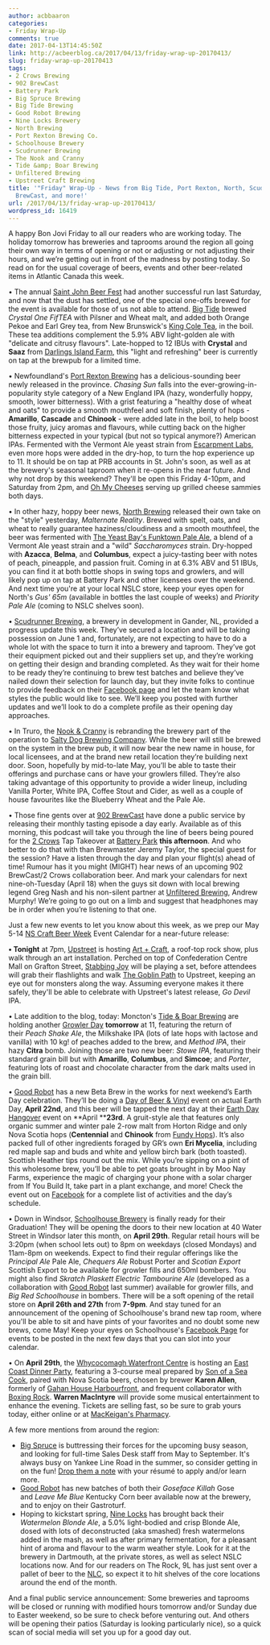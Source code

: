 ```yaml
---
author: acbbaaron
categories:
- Friday Wrap-Up
comments: true
date: 2017-04-13T14:45:50Z
link: http://acbeerblog.ca/2017/04/13/friday-wrap-up-20170413/
slug: friday-wrap-up-20170413
tags:
- 2 Crows Brewing
- 902 BrewCast
- Battery Park
- Big Spruce Brewing
- Big Tide Brewing
- Good Robot Brewing
- Nine Locks Brewery
- North Brewing
- Port Rexton Brewing Co.
- Schoolhouse Brewery
- Scudrunner Brewing
- The Nook and Cranny
- Tide &amp; Boar Brewing
- Unfiltered Brewing
- Upstreet Craft Brewing
title: '"Friday" Wrap-Up - News from Big Tide, Port Rexton, North, Scudrunner, 902
  BrewCast, and more!'
url: /2017/04/13/friday-wrap-up-20170413/
wordpress_id: 16419
---
```


A happy Bon Jovi Friday to all our readers who are working today. The holiday tomorrow has breweries and taprooms around the region all going their own way in terms of opening or not or adjusting or not adjusting their hours, and we’re getting out in front of the madness by posting today. So read on for the usual coverage of beers, events and other beer-related items in Atlantic Canada this week.

• The annual [Saint John Beer Fest](http://www.saintjohnbeerfest.com/) had another successful run last Saturday, and now that the dust has settled, one of the special one-offs brewed for the event is available for those of us not able to attend. [Big Tide](http://www.bigtidebrew.com/) brewed _Crystal One FifTEA_ with Pilsner and Wheat malt, and added both Orange Pekoe and Earl Grey tea, from New Brunswick's [King Cole Tea](http://kingcoletea.ca/), in the boil. These tea additions complement the 5.9% ABV light-golden ale with "delicate and citrusy flavours". Late-hopped to 12 IBUs with **Crystal** and **Saaz** from [Darlings Island Farm](https://www.facebook.com/darlingsislandfarm/), this "light and refreshing" beer is currently on tap at the brewpub for a limited time.

• Newfoundland's [Port Rexton Brewing](http://www.portrextonbrewing.com/) has a delicious-sounding beer newly released in the province. _Chasing Sun_ falls into the ever-growing-in-popularity style category of a New England IPA (hazy, wonderfully hoppy, smooth, lower bitterness). With a grist featuring a "healthy dose of wheat and oats" to provide a smooth mouthfeel and soft finish, plenty of hops - **Amarillo**, **Cascade** and **Chinook** - were added late in the boil, to help boost those fruity, juicy aromas and flavours, while cutting back on the higher bitterness expected in your typical (but not so typical anymore?) American IPAs. Fermented with the Vermont Ale yeast strain from [Escarpment Labs](http://www.escarpmentlabs.com/), even more hops were added in the dry-hop, to turn the hop experience up to 11. It should be on tap at PRB accounts in St. John's soon, as well as at the brewery's seasonal taproom when it re-opens in the near future. And why not drop by this weekend? They'll be open this Friday 4-10pm, and Saturday from 2pm, and [Oh My Cheeses](https://www.instagram.com/ohmycheeses/) serving up grilled cheese sammies both days.

• In other hazy, hoppy beer news, [North Brewing](http://www.northbrewing.ca/) released their own take on the "style" yesterday, _Malternate Reality_. Brewed with spelt, oats, and wheat to really guarantee haziness/cloudiness and a smooth mouthfeel, the beer was fermented with [The Yeast Bay's Funktown Pale Ale](http://www.theyeastbay.com/wild-yeast-and-bacteria-products/funktown-pale-ale), a blend of a Vermont Ale yeast strain and a "wild" _Saccharomyces_ strain. Dry-hopped with **Azacca**, **Belma**, and **Columbus**, expect a juicy-tasting beer with notes of peach, pineapple, and passion fruit. Coming in at 6.3% ABV and 51 IBUs, you can find it at both bottle shops in swing tops and growlers, and will likely pop up on tap at Battery Park and other licensees over the weekend. And next time you're at your local NSLC store, keep your eyes open for North's _Gus' 65m_ (available in bottles the last couple of weeks) and _Priority Pale Ale_ (coming to NSLC shelves soon).

• [Scudrunner Brewing](https://www.scudrunnerbrewing.ca/), a brewery in development in Gander, NL, provided a progress update this week. They’ve secured a location and will be taking possession on June 1 and, fortunately, are not expecting to have to do a whole lot with the space to turn it into a brewery and taproom. They’ve got their equipment picked out and their suppliers set up, and they’re working on getting their design and branding completed. As they wait for their home to be ready they’re continuing to brew test batches and believe they’ve nailed down their selection for launch day, but they invite folks to continue to provide feedback on their [Facebook page](https://www.facebook.com/scudrunner/) and let the team know what styles the public would like to see. We’ll keep you posted with further updates and we’ll look to do a complete profile as their opening day approaches.

• In Truro, the [Nook & Cranny](http://thenookandcranny.ca/) is rebranding the brewery part of the operation to [Salty Dog Brewing Company](http://www.saltydogbrewco.ca/). While the beer will still be brewed on the system in the brew pub, it will now bear the new name in house, for local licensees, and at the brand new retail location they’re building next door. Soon, hopefully by mid-to-late May, you’ll be able to taste their offerings and purchase cans or have your growlers filled. They’re also taking advantage of this opportunity to provide a wider lineup, including Vanilla Porter, White IPA, Coffee Stout and Cider, as well as a couple of house favourites like the Blueberry Wheat and the Pale Ale.

• Those fine gents over at [902 BrewCast](http://www.902brewcast.com/) have done a public service by releasing their monthly tasting episode a day early. Available as of this morning, this podcast will take you through the line of beers being poured for the [2 Crows](https://www.2crowsbrewing.com/) Tap Takeover at [Battery Park](http://batterypark.ca/) **this afternoon**. And who better to do that with than Brewmaster Jeremy Taylor, the special guest for the session? Have a listen through the day and plan your flight(s) ahead of time! Rumour has it you might (MIGHT) hear news of an upcoming 902 BrewCast/2 Crows collaboration beer. And mark your calendars for next nine-oh-Tuesday (April 18) when the guys sit down with local brewing legend Greg Nash and his non-silent partner at [Unfiltered Brewing](http://unfuckingfiltered.com/), Andrew Murphy! We’re going to go out on a limb and suggest that headphones may be in order when you’re listening to that one.

Just a few new events to let you know about this week, as we prep our May 5-14 [NS Craft Beer Week](http://nscraftbeer.ca/craftbeerweek/) Event Calendar for a near-future release:




**• Tonight** at 7pm, [Upstreet](http://upstreetcraftbrewing.com) is hosting [Art + Craft](https://www.facebook.com/events/192123811293352/), a roof-top rock show, plus walk through an art installation. Perched on top of Confederation Centre Mall on Grafton Street, [Stabbing Joy](https://www.facebook.com/stabbingjoy/) will be playing a set, before attendees will grab their flashlights and walk [The Goblin Path](https://www.facebook.com/moderngoblin/) to Upstreet, keeping an eye out for monsters along the way. Assuming everyone makes it there safely, they'll be able to celebrate with Upstreet's latest release, _Go Devil_ IPA.

• Late addition to the blog, today: Moncton's [Tide & Boar Brewing](http://www.tideandboar.com/) are holding another [Growler Day](https://www.facebook.com/events/429070150786944/) **tomorrow** at 11, featuring the return of their _Peach Shake Ale_, the Milkshake IPA (lots of late hops with lactose and vanilla) with 10 kg! of peaches added to the brew, and _Method IPA_, their hazy **Citra** bomb. Joining those are two new beer: _Stowe IPA_, featuring their standard grain bill but with **Amarillo**, **Columbus**, and **Simcoe**; and _Porter_, featuring lots of roast and chocolate character from the dark malts used in the grain bill.

• [Good Robot](http://goodrobotbrewing.ca/) has a new Beta Brew in the works for next weekend’s Earth Day celebration. They’ll be doing a [Day of Beer & Vinyl](https://www.facebook.com/events/1906726692897779/) event on actual Earth Day, **April 22nd**, and this beer will be tapped the next day at their [Earth Day Hangover](https://www.facebook.com/events/387031911683975/) event on **April ****23rd**. A gruit-style ale that features only organic summer and winter pale 2-row malt from Horton Ridge and only Nova Scotia hops (**Centennial** and **Chinook** from [Fundy Hops](https://www.facebook.com/FundyHops/)). It’s also packed full of other ingredients foraged by GR’s own **Eri Mycelia**, including red maple sap and buds and white and yellow birch bark (both toasted). Scottish Heather tips round out the mix. While you’re sipping on a pint of this wholesome brew, you’ll be able to pet goats brought in by Moo Nay Farms, experience the magic of charging your phone with a solar charger from If You Build It, take part in a plant exchange, and more! Check the event out on [Facebook](https://www.facebook.com/events/387031911683975/) for a complete list of activities and the day’s schedule.

• Down in Windsor, [Schoolhouse Brewery](http://schoolhousebrewery.ca/) is finally ready for their Graduation! They will be opening the doors to their new location at 40 Water Street in Windsor later this month, on **April 29th**. Regular retail hours will be 3:20pm (when school lets out) to 8pm on weekdays (closed Mondays) and 11am-8pm on weekends. Expect to find their regular offerings like the _Principal Ale_ Pale Ale, _Chequers Ale_ Robust Porter and _Scotian Export_ Scottish Export to be available for growler fills and 650ml bombers. You might also find _Skratch Plaskett Electric Tambourine Ale_ (developed as a collaboration with [Good Robot](http://goodrobotbrewing.ca/) last summer) available for growler fills, and _Big Red Schoolhouse_ in bombers. There will be a soft opening of the retail store on **April 26th **and** 27th** from **7-9pm**. And stay tuned for an announcement of the opening of Schoolhouse's brand new tap room, where you'll be able to sit and have pints of your favorites and no doubt some new brews, come May! Keep your eyes on Schoolhouse's [Facebook Page](https://www.facebook.com/SchoohouseBrewery/) for events to be posted in the next few days that you can slot into your calendar.

• On **April 29th**, the [Whycocomagh Waterfront Centre](http://www.hogoma.ca/) is hosting an [East Coast Dinner Party](http://www.hogoma.ca/events/east-coast-dinner-party/), featuring a 3-course meal prepared by [Son of a Sea Cook](https://www.facebook.com/thomaspittman13), paired with Nova Scotia beers, chosen by brewer **Karen Allen**, formerly of [Gahan House Harbourfront](http://halifax.gahan.ca/), and frequent collaborator with [Boxing Rock](http://boxingrock.ca/). **Warren MacIntyre** will provide some musical entertainment to enhance the evening. Tickets are selling fast, so be sure to grab yours today, either online or at [MacKeigan's Pharmacy](http://www.mackeiganspharmacy.com/).

A few more mentions from around the region:

- [Big Spruce](http://www.bigspruce.ca/) is buttressing their forces for the upcoming busy season, and looking for full-time Sales Desk staff from May to September. It's always busy on Yankee Line Road in the summer, so consider getting in on the fun! [Drop them a note](mailto:bigsprucebrewing@gmail.com) with your résumé to apply and/or learn more.
- [Good Robot](http://goodrobotbrewing.ca) has new batches of both their _Goseface Killah_ Gose and _Leave Me Blue_ Kentucky Corn beer available now at the brewery, and to enjoy on their Gastroturf.
- Hoping to kickstart spring, [Nine Locks](http://www.ninelocksbrewing.ca) has brought back their _Watermelon Blonde Ale_, a 5.0% light-bodied and crisp Blonde Ale, dosed with lots of deconstructed (aka smashed) fresh watermelons added in the mash, as well as after primary fermentation, for a pleasant hint of aroma and flavour to the warm weather style. Look for it at the brewery in Dartmouth, at the private stores, as well as select NSLC locations now. And for our readers on The Rock, 9L has just sent over a pallet of beer to the [NLC](http://nlliquor.com), so expect it to hit shelves of the core locations around the end of the month.

And a final public service announcement: Some breweries and taprooms will be closed or running with modified hours tomorrow and/or Sunday due to Easter weekend, so be sure to check before venturing out. And others will be opening their patios (Saturday is looking particularly nice), so a quick scan of social media will set you up for a good day out.


